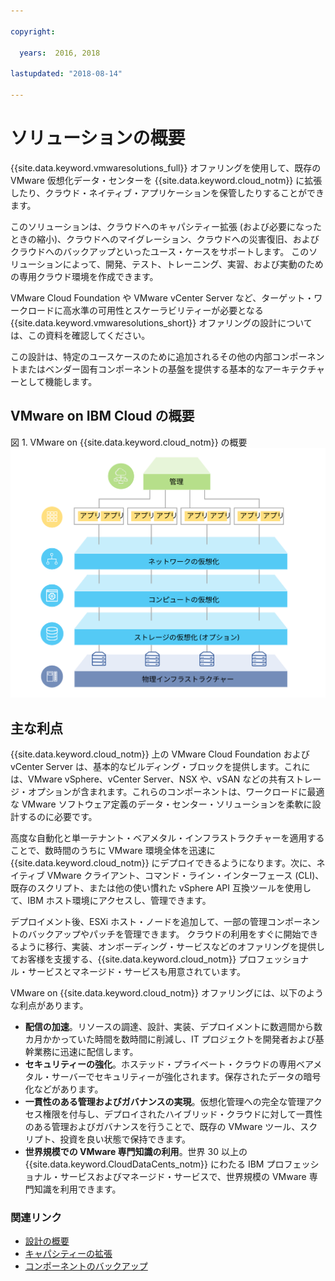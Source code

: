 ```yaml
---

copyright:

  years:  2016, 2018

lastupdated: "2018-08-14"

---
```


# ソリューションの概要

{{site.data.keyword.vmwaresolutions_full}} オファリングを使用して、既存の VMware 仮想化データ・センターを {{site.data.keyword.cloud_notm}} に拡張したり、クラウド・ネイティブ・アプリケーションを保管したりすることができます。

このソリューションは、クラウドへのキャパシティー拡張 (および必要になったときの縮小)、クラウドへのマイグレーション、クラウドへの災害復旧、およびクラウドへのバックアップといったユース・ケースをサポートします。 このソリューションによって、開発、テスト、トレーニング、実習、および実動のための専用クラウド環境を作成できます。

VMware Cloud Foundation や VMware vCenter Server など、ターゲット・ワークロードに高水準の可用性とスケーラビリティーが必要となる {{site.data.keyword.vmwaresolutions_short}} オファリングの設計については、この資料を確認してください。

この設計は、特定のユースケースのために追加されるその他の内部コンポーネントまたはベンダー固有コンポーネントの基盤を提供する基本的なアーキテクチャーとして機能します。

## VMware on IBM Cloud の概要

図 1. VMware on {{site.data.keyword.cloud_notm}} の概要
![VMware on {{site.data.keyword.cloud_notm}} の概要](solution_overview.svg "このソリューションは、アプリケーションを実行できる VM で消費されるコンピュート・リソース、ネットワーク・リソース、およびオプションのストレージ・リソースを仮想化します。")

## 主な利点

{{site.data.keyword.cloud_notm}} 上の VMware Cloud Foundation および vCenter Server は、基本的なビルディング・ブロックを提供します。これには、VMware vSphere、vCenter Server、NSX や、vSAN などの共有ストレージ・オプションが含まれます。これらのコンポーネントは、ワークロードに最適な VMware ソフトウェア定義のデータ・センター・ソリューションを柔軟に設計するのに必要です。 

高度な自動化と単一テナント・ベアメタル・インフラストラクチャーを適用することで、数時間のうちに VMware 環境全体を迅速に {{site.data.keyword.cloud_notm}} にデプロイできるようになります。次に、ネイティブ VMware クライアント、コマンド・ライン・インターフェース (CLI)、既存のスクリプト、または他の使い慣れた vSphere API 互換ツールを使用して、IBM ホスト環境にアクセスし、管理できます。

デプロイメント後、ESXi ホスト・ノードを追加して、一部の管理コンポーネントのバックアップやパッチを管理できます。 クラウドの利用をすぐに開始できるように移行、実装、オンボーディング・サービスなどのオファリングを提供してお客様を支援する、{{site.data.keyword.cloud_notm}} プロフェッショナル・サービスとマネージド・サービスも用意されています。

VMware on {{site.data.keyword.cloud_notm}} オファリングには、以下のような利点があります。

* **配信の加速**。リソースの調達、設計、実装、デプロイメントに数週間から数カ月かかっていた時間を数時間に削減し、IT プロジェクトを開発者および基幹業務に迅速に配信します。
* **セキュリティーの強化**。ホステッド・プライベート・クラウドの専用ベアメタル・サーバーでセキュリティーが強化されます。保存されたデータの暗号化などがあります。
* **一貫性のある管理およびガバナンスの実現**。仮想化管理への完全な管理アクセス権限を付与し、デプロイされたハイブリッド・クラウドに対して一貫性のある管理およびガバナンスを行うことで、既存の VMware ツール、スクリプト、投資を良い状態で保持できます。
* **世界規模での VMware 専門知識の利用**。世界 30 以上の {{site.data.keyword.CloudDataCents_notm}} にわたる IBM プロフェッショナル・サービスおよびマネージド・サービスで、世界規模の VMware 専門知識を利用できます。

### 関連リンク

* [設計の概要](design_overview.html)
* [キャパシティーの拡張](solution_scaling.html)
* [コンポーネントのバックアップ](solution_backingup.html)
